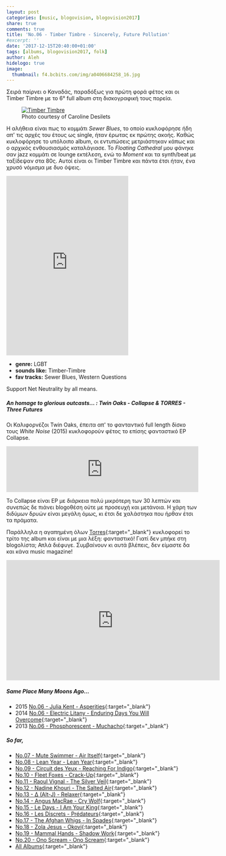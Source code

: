 ```yaml
---
layout: post
categories: [music, blogovision, blogovision2017]
share: true
comments: true
title: 'No.06 - Timber Timbre - Sincerely, Future Pollution'
#excerpt: ''
date: '2017-12-15T20:40:00+01:00'
tags: [albums, blogovision2017, folk]
author: Aleh
hidelogo: true
image:
  thumbnail: f4.bcbits.com/img/a0406684258_16.jpg
---
```

Σειρά παίρνει ο Καναδάς, παραδόξως για πρώτη φορά φέτος και οι Timber Timbre με το 6° full album στη δισκογραφική τους πορεία.

<figure class="center">
	<a href="https://i1.wp.com/dominionated.ca/wp-content/uploads/2017/11/timber-timbre-Caroline-Desilets.jpg"><img src="https://i1.wp.com/dominionated.ca/wp-content/uploads/2017/11/timber-timbre-Caroline-Desilets.jpg" alt="Timber Timbre" /></a>
	<figcaption>Photo courtesy of Caroline Desilets</figcaption>
</figure>

Η αλήθεια είναι πως το κομμάτι *Sewer Blues*, το οποίο κυκλοφόρησε ήδη απ' τις αρχές του έτους ως single, ήταν έρωτας εκ πρώτης ακοής. Καθώς κυκλοφόρησε το υπόλοιπο album, οι εντυπώσεις μετριάστηκαν κάπως και ο αρχικός ενθουσιασμός καταλάγιασε. To *Floating Cathedral* μου φάνηκε σαν jazz κομμάτι σε lounge εκτέλεση, ενώ το *Moment* και τα synth/beat με ταξίδεψαν στα 80ς. Αυτοί είναι οι Timber Timbre και πάντα έτσι ήταν, ένα χρυσό νόμισμα με δυο όψεις.

<iframe class="invisible center" style="border: 0; width: 320px; height: 470px;" src="https://bandcamp.com/EmbeddedPlayer/album=2399484355/size=large/bgcol=ffffff/linkcol=0687f5/tracklist=false/track=2106604117/transparent=true/" seamless><a href="http://timbertimbre.bandcamp.com/album/sincerely-future-pollution">Sincerely, Future Pollution by Timber Timbre</a></iframe>

* **genre:** LGBT
* **sounds like:** Timber-Timbre
* **fav tracks:** Sewer Blues, Western Questions

Support Net Neutrality by all means.

<div class="text-divider"></div>

##### <i class="fa fa-hand-o-right"></i> An homage to glorious outcasts... : Twin Oaks - Collapse & TORRES - Three Futures
Οι Καλιφορνέζοι Twin Oaks, έπειτα απ' το φανταντικό full length δίσκο τους *White Noise* (2015) κυκλοφορούν φέτος το επίσης φανταστικό EP Collapse.

<iframe class="invisible center" style="border: 0; width: 100%; height: 120px;" src="https://bandcamp.com/EmbeddedPlayer/album=1428791289/size=large/bgcol=ffffff/linkcol=0687f5/tracklist=false/artwork=small/track=1035923880/transparent=true/" seamless><a href="http://twinoaks.bandcamp.com/album/collapse">Collapse by Twin Oaks</a></iframe>

Το Collapse είναι EP με διάρκεια πολύ μικρότερη των 30 λεπτών και συνεπώς δε πιάνει blogoθέση ούτε με προσευχή και μετάνοια. H χάρη των διδύμων δρυών είναι μεγάλη όμως, κι έτσι δε χαλάστηκα που ήρθαν έτσι τα πράματα.

Παράλληλα η αγαπημένη όλων [Torres](/music/blogovision/blogovision2013/blogovision2013-no15/){:target="_blank"} κυκλοφορεί το τρίτο της album και είναι με μια λέξη: φανταστικό! Γιατί δεν μπήκε στη blogoλίστα; Απλά διέφυγε. Συμβαίνουν κι αυτά βλέπεις, δεν είμαστε δα και κάνα music magazine!

<iframe class="invisible center" width="560" height="315" src="https://www.youtube.com/embed/608BLWdT_OI?rel=0" frameborder="0" gesture="media" allow="encrypted-media" allowfullscreen></iframe>


##### <i class="fa fa-hand-o-right"></i> Same Place Many Moons Ago...

* 2015 [No.06 - Julia Kent - Asperities](/music/blogovision/blogovision2015/blogovision2015-no06/){:target="_blank"}
* 2014 [No.06 - Electric Litany - Enduring Days You Will Overcome](/music/blogovision/blogovision2014/blogovision2014-no06/){:target="_blank"}
* 2013 [No.06 - Phosphorescent - Muchacho](/music/blogovision/blogovision2013/blogovision2013-no06/){:target="_blank"}

##### <i class="fa fa-hand-o-right"></i> So far,

* [No.07 - Mute Swimmer - Air Itself](/music/blogovision/blogovision2017/no07/){:target="_blank"}
* [No.08 - Lean Year - Lean Year](/music/blogovision/blogovision2017/no08/){:target="_blank"}
* [No.09 - Circuit des Yeux - Reaching For Indigo](/music/blogovision/blogovision2017/no09/){:target="_blank"}
* [No.10 - Fleet Foxes - Crack-Up](/music/blogovision/blogovision2017/no10/){:target="_blank"}
* [No.11 - Raoul Vignal - The Silver Veil](/music/blogovision/blogovision2017/no11/){:target="_blank"}
* [No.12 - Nadine Khouri - The Salted Air](/music/blogovision/blogovision2017/no12/){:target="_blank"}
* [No.13 - ∆ (Alt-J) - Relaxer](/music/blogovision/blogovision2017/no13/){:target="_blank"}
* [No.14 - Angus MacRae - Cry Wolf](/music/blogovision/blogovision2017/no14/){:target="_blank"}
* [No.15 - Le Days - I Am Your King](/music/blogovision/blogovision2017/no15/){:target="_blank"}
* [No.16 - Les Discrets - Prédateurs](/music/blogovision/blogovision2017/no16/){:target="_blank"}
* [No.17 - The Afghan Whigs - In Spades](/music/blogovision/blogovision2017/no17/){:target="_blank"}
* [No.18 - Zola Jesus - Okovi](/music/blogovision/blogovision2017/no18/){:target="_blank"}
* [No.19 - Mammal Hands - Shadow Work](/music/blogovision/blogovision2017/no19/){:target="_blank"}
* [No.20 - Ono Scream - Ono Scream](/music/blogovision/blogovision2017/no20/){:target="_blank"}
* [All Albums](/music/new-albums-2017/){:target="_blank"}